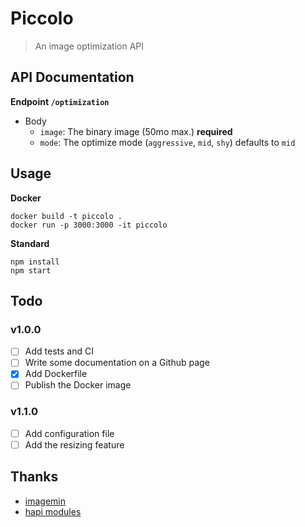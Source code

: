 # Piccolo

> An image optimization API

## API Documentation

**Endpoint `/optimization`**

- Body
    - `image`: The binary image (50mo max.) **required**
    - `mode`: The optimize mode (`aggressive`, `mid`, `shy`) defaults to `mid`

## Usage

**Docker**
```
docker build -t piccolo .
docker run -p 3000:3000 -it piccolo
```

**Standard**
```
npm install
npm start
```

## Todo

### v1.0.0
- [ ] Add tests and CI
- [ ] Write some documentation on a Github page
- [x] Add Dockerfile
- [ ] Publish the Docker image

### v1.1.0
- [ ] Add configuration file
- [ ] Add the resizing feature

## Thanks

- [imagemin](https://github.com/imagemin/imagemin)
- [hapi modules](https://github.com/hapijs)
